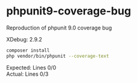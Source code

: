 # phpunit9-coverage-bug
Reproduction of phpunit 9.0 coverage bug

XDebug: 2.9.2

```sh
composer install
php vendor/bin/phpunit --coverage-text
```

Expected: Lines 0/0  
Actual: Lines 0/3
